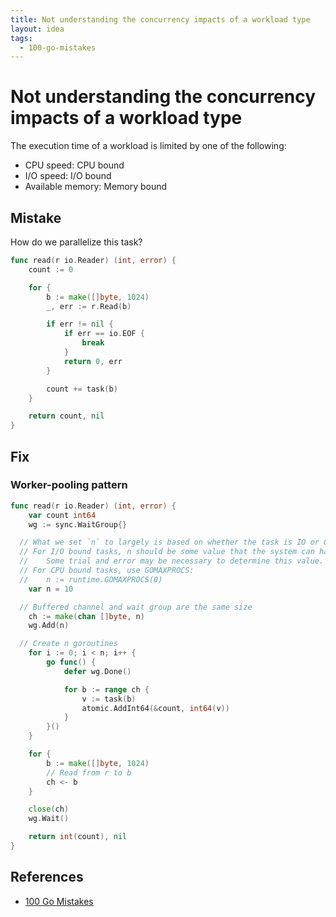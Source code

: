 ```yaml
---
title: Not understanding the concurrency impacts of a workload type
layout: idea
tags:
  - 100-go-mistakes
---
```


# Not understanding the concurrency impacts of a workload type

The execution time of a workload is limited by one of the following:

- CPU speed: CPU bound
- I/O speed: I/O bound
- Available memory: Memory bound

## Mistake

How do we parallelize this task?

```go
func read(r io.Reader) (int, error) {
	count := 0

	for {
		b := make([]byte, 1024)
		_, err := r.Read(b)

		if err != nil {
			if err == io.EOF {
				break
			}
			return 0, err
		}

		count += task(b)
	}

	return count, nil
}

```

## Fix

### Worker-pooling pattern

```go
func read(r io.Reader) (int, error) {
	var count int64
	wg := sync.WaitGroup{}

  // What we set `n` to largely is based on whether the task is IO or CPU bound
  // For I/O bound tasks, n should be some value that the system can handle.
  //    Some trial and error may be necessary to determine this value.
  // For CPU bound tasks, use GOMAXPROCS:
  //    n := runtime.GOMAXPROCS(0)
	var n = 10

  // Buffered channel and wait group are the same size
	ch := make(chan []byte, n)
	wg.Add(n)

  // Create n goroutines
	for i := 0; i < n; i++ {
		go func() {
			defer wg.Done()

			for b := range ch {
				v := task(b)
				atomic.AddInt64(&count, int64(v))
			}
		}()
	}

	for {
		b := make([]byte, 1024)
		// Read from r to b
		ch <- b
	}

	close(ch)
	wg.Wait()

	return int(count), nil
}
```

## References

- [100 Go Mistakes](/reference/100-Go-Mistakes-and-How-to-Avoid-Them)
